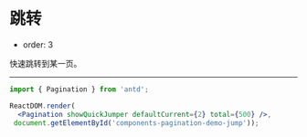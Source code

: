 # 跳转

- order: 3

快速跳转到某一页。

---

````jsx
import { Pagination } from 'antd';

ReactDOM.render(
  <Pagination showQuickJumper defaultCurrent={2} total={500} />,
 document.getElementById('components-pagination-demo-jump'));
````

